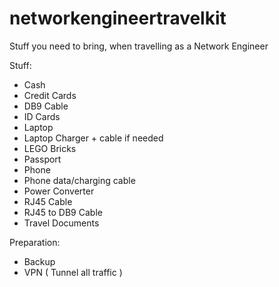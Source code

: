 # networkengineertravelkit
Stuff you need to bring, when travelling as a Network Engineer

Stuff:
- Cash
- Credit Cards
- DB9 Cable
- ID Cards
- Laptop
- Laptop Charger + cable if needed 
- LEGO Bricks
- Passport
- Phone
- Phone data/charging cable
- Power Converter
- RJ45 Cable
- RJ45 to DB9 Cable
- Travel Documents

Preparation:
- Backup
- VPN ( Tunnel all traffic )
